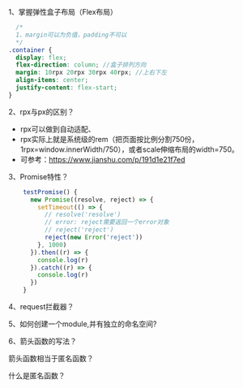 
1、掌握弹性盒子布局（Flex布局）
~~~scss
  /* 
  1、margin可以为负值，padding不可以
  */
.container {
  display: flex; 
  flex-direction: column; //盒子排列方向
  margin: 10rpx 20rpx 30rpx 40rpx; //上右下左
  align-items: center;
  justify-content: flex-start;
}
~~~

2、rpx与px的区别？
  
* rpx可以做到自动适配、
* rpx实际上就是系统级的rem（把页面按比例分割750份，1rpx=window.innerWidth/750），或者scale伸缩布局的width=750。
* 可参考：https://www.jianshu.com/p/191d1e21f7ed

3、Promise特性？
~~~javascript
    testPromise() {
      new Promise((resolve, reject) => {
        setTimeout(() => {
          // resolve('resolve')
          // error: reject需要返回一个error对象
          // reject('reject')
          reject(new Error('reject'))
        }, 1000)
      }).then((r) => {
        console.log(r)
      }).catch((r) => {
        console.log(r)
      })
    }
~~~

4、request拦截器？

5、如何创建一个module,并有独立的命名空间?

6、箭头函数的写法？

箭头函数相当于匿名函数？

什么是匿名函数？
